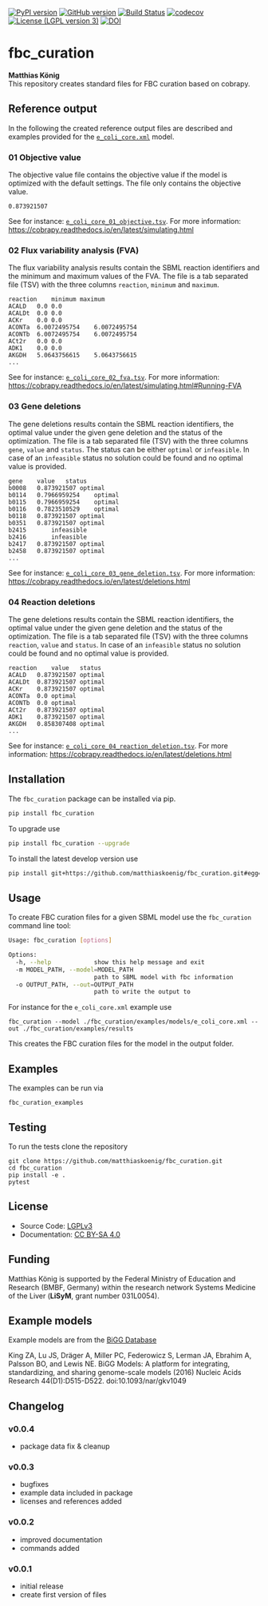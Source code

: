 [![PyPI version](https://badge.fury.io/py/fbc-curation.svg)](https://badge.fury.io/py/fbc-curation)
[![GitHub version](https://badge.fury.io/gh/matthiaskoenig%2Ffbc_curation.svg)](https://badge.fury.io/gh/matthiaskoenig%2Ffbc_curation)
[![Build Status](https://travis-ci.org/matthiaskoenig/fbc_curation.svg?branch=develop)](https://travis-ci.org/matthiaskoenig/fbc_curation)
[![codecov](https://codecov.io/gh/matthiaskoenig/fbc_curation/branch/develop/graph/badge.svg)](https://codecov.io/gh/matthiaskoenig/fbc_curation)
[![License (LGPL version 3)](https://img.shields.io/badge/license-LGPLv3.0-blue.svg?style=flat-square)](http://opensource.org/licenses/LGPL-3.0)
[![DOI](https://zenodo.org/badge/DOI/10.5281/zenodo.3708271.svg)](https://doi.org/10.5281/zenodo.3708271)

# fbc_curation
<b>Matthias König</b>  
This repository creates standard files for FBC curation based on cobrapy.

## Reference output
In the following the created reference output files are described and examples provided for the [`e_coli_core.xml`](fbc_curation/examples/models/e_coli_core.xml) model.

### 01 Objective value
The objective value file contains the objective value if the model is optimized with the default settings. The file only contains the objective value.
```
0.873921507
```
See for instance: [`e_coli_core_01_objective.tsv`](fbc_curation/examples/results/e_coli_core_01_objective.tsv). For more information: https://cobrapy.readthedocs.io/en/latest/simulating.html

### 02 Flux variability analysis (FVA)
The flux variability analysis results contain the SBML reaction identifiers and the minimum and maximum values of the FVA. The file is a tab separated file (TSV) with the three columns `reaction`, `minimum` and `maximum`.
```
reaction	minimum	maximum
ACALD	0.0	0.0
ACALDt	0.0	0.0
ACKr	0.0	0.0
ACONTa	6.0072495754	6.0072495754
ACONTb	6.0072495754	6.0072495754
ACt2r	0.0	0.0
ADK1	0.0	0.0
AKGDH	5.0643756615	5.0643756615
...
```
See for instance: [`e_coli_core_02_fva.tsv`](fbc_curation/examples/results/e_coli_core_02_fva.tsv). For more information: https://cobrapy.readthedocs.io/en/latest/simulating.html#Running-FVA

### 03 Gene deletions 
The gene deletions results contain the SBML reaction identifiers, the optimal value under the given gene deletion and the status of the optimization. The file is a tab separated file (TSV) with the three columns `gene`, `value` and `status`. The status can be either `optimal` or `infeasible`. In case of an `infeasible` status no solution could be found and no optimal value is provided.
```
gene	value	status
b0008	0.873921507	optimal
b0114	0.7966959254	optimal
b0115	0.7966959254	optimal
b0116	0.7823510529	optimal
b0118	0.873921507	optimal
b0351	0.873921507	optimal
b2415		infeasible
b2416		infeasible
b2417	0.873921507	optimal
b2458	0.873921507	optimal
...
```
See for instance: [`e_coli_core_03_gene_deletion.tsv`](fbc_curation/examples/results/e_coli_core_03_gene_deletion.tsv). For more information: https://cobrapy.readthedocs.io/en/latest/deletions.html

### 04 Reaction deletions 
The gene deletions results contain the SBML reaction identifiers, the optimal value under the given gene deletion and the status of the optimization. The file is a tab separated file (TSV) with the three columns `reaction`, `value` and `status`. In case of an `infeasible` status no solution could be found and no optimal value is provided.
```
reaction	value	status
ACALD	0.873921507	optimal
ACALDt	0.873921507	optimal
ACKr	0.873921507	optimal
ACONTa	0.0	optimal
ACONTb	0.0	optimal
ACt2r	0.873921507	optimal
ADK1	0.873921507	optimal
AKGDH	0.858307408	optimal
...
```
See for instance: [`e_coli_core_04_reaction_deletion.tsv`](fbc_curation/examples/results/e_coli_core_04_reaction_deletion.tsv). For more information: https://cobrapy.readthedocs.io/en/latest/deletions.html

## Installation

The `fbc_curation` package can be installed via pip. 
```bash
pip install fbc_curation
```
To upgrade use
```bash
pip install fbc_curation --upgrade
```
To install the latest develop version use 
```bash
pip install git+https://github.com/matthiaskoenig/fbc_curation.git#egg=fbc-curation
```

## Usage
To create FBC curation files for a given SBML model use the `fbc_curation` command line tool:
```bash
Usage: fbc_curation [options]

Options:
  -h, --help            show this help message and exit
  -m MODEL_PATH, --model=MODEL_PATH
                        path to SBML model with fbc information
  -o OUTPUT_PATH, --out=OUTPUT_PATH
                        path to write the output to
```
For instance for the `e_coli_core.xml` example use
```
fbc_curation --model ./fbc_curation/examples/models/e_coli_core.xml --out ./fbc_curation/examples/results 
```
This creates the FBC curation files for the model in the output folder.

## Examples
The examples can be run via
```
fbc_curation_examples
```

## Testing
To run the tests clone the repository
```
git clone https://github.com/matthiaskoenig/fbc_curation.git
cd fbc_curation
pip install -e .
pytest
```

## License
* Source Code: [LGPLv3](http://opensource.org/licenses/LGPL-3.0)
* Documentation: [CC BY-SA 4.0](http://creativecommons.org/licenses/by-sa/4.0/)

## Funding
Matthias König is supported by the Federal Ministry of Education and Research (BMBF, Germany)
within the research network Systems Medicine of the Liver (**LiSyM**, grant number 031L0054).

## Example models
Example models are from the [BiGG Database](http://bigg.ucsd.edu/)

King ZA, Lu JS, Dräger A, Miller PC, Federowicz S, Lerman JA, Ebrahim A, Palsson BO, and Lewis NE. BiGG Models: A platform for integrating, standardizing, and sharing genome-scale models (2016) Nucleic Acids Research 44(D1):D515-D522. doi:10.1093/nar/gkv1049

## Changelog
### v0.0.4
- package data fix & cleanup

### v0.0.3
- bugfixes
- example data included in package
- licenses and references added

### v0.0.2
- improved documentation
- commands added

### v0.0.1
- initial release
- create first version of files